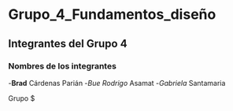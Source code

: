 # Grupo_4_Fundamentos_diseño
## Integrantes del Grupo 4
### Nombres de  los integrantes
  -**Brad** Cárdenas Parián
  -*Bue Rodrigo* Asamat
  -*Gabriela* Santamaria


Grupo $


